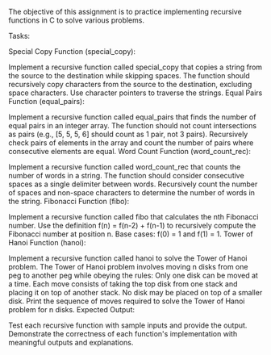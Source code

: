 The objective of this assignment is to practice implementing recursive functions in C to solve various problems.

Tasks:

Special Copy Function (special_copy):

Implement a recursive function called special_copy that copies a string from the source to the destination while skipping spaces.
The function should recursively copy characters from the source to the destination, excluding space characters.
Use character pointers to traverse the strings.
Equal Pairs Function (equal_pairs):

Implement a recursive function called equal_pairs that finds the number of equal pairs in an integer array.
The function should not count intersections as pairs (e.g., [5, 5, 5, 6] should count as 1 pair, not 3 pairs).
Recursively check pairs of elements in the array and count the number of pairs where consecutive elements are equal.
Word Count Function (word_count_rec):

Implement a recursive function called word_count_rec that counts the number of words in a string.
The function should consider consecutive spaces as a single delimiter between words.
Recursively count the number of spaces and non-space characters to determine the number of words in the string.
Fibonacci Function (fibo):

Implement a recursive function called fibo that calculates the nth Fibonacci number.
Use the definition f(n) = f(n-2) + f(n-1) to recursively compute the Fibonacci number at position n.
Base cases: f(0) = 1 and f(1) = 1.
Tower of Hanoi Function (hanoi):

Implement a recursive function called hanoi to solve the Tower of Hanoi problem.
The Tower of Hanoi problem involves moving n disks from one peg to another peg while obeying the rules:
Only one disk can be moved at a time.
Each move consists of taking the top disk from one stack and placing it on top of another stack.
No disk may be placed on top of a smaller disk.
Print the sequence of moves required to solve the Tower of Hanoi problem for n disks.
Expected Output:

Test each recursive function with sample inputs and provide the output.
Demonstrate the correctness of each function's implementation with meaningful outputs and explanations.
